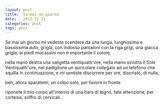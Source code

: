 ```yaml
---
layout: post
title:  Se mai un giorno
date:   2012-12-21
categories: post
tags: post
---
```

Se mai un giorno mi vedeste
scendere da una lunga,
lunghissima e bassissima auto,
grigia,
con indosso
pantaloni
con la riga
grigi,
una giacca
grigia,
ai piedi mocassini
non è importante il colore,

nella mano destra una valigetta
ventiquattr'ore,
nella mano sinistra Il Sole
Ventiquattr'ore,
nel padiglione un auricolare
collegato ad un telefono
che squilla in continuazione,
e mi sentiste discorrere per ore,
diocristo,
di nulla,

beh, allora sparatemi,
un colpo solo, per favore
in fronte

riponete il mio corpo
all'interno di una bara di legno,
fate attenzione, per cortesia,
soffro di cervicali.